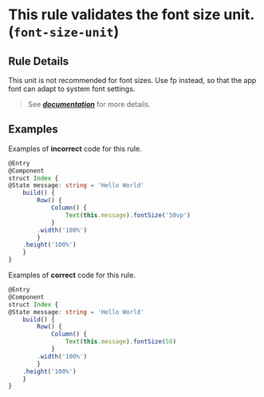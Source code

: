 # This rule validates the font size unit. (`font-size-unit`)

## Rule Details

This unit is not recommended for font sizes. Use fp instead, so that the app font can adapt to system font settings.

> See [**_documentation_**](https://developer.huawei.com/consumer/{{region}}/doc/harmonyos-guides-{{apiVersion}}/ide_font-size-unit-{{apiVersion}}) for more details.

## Examples

Examples of **incorrect** code for this rule.

```ts
@Entry
@Component
struct Index {
@State message: string = 'Hello World'
    build() {
        Row() {
            Column() {
                Text(this.message).fontSize('50vp')
            }
        .width('100%')
        }
    .height('100%')
    }
}
```

Examples of **correct** code for this rule.

```ts
@Entry
@Component
struct Index {
@State message: string = 'Hello World'
    build() {
        Row() {
            Column() {
                Text(this.message).fontSize(50)
            }
        .width('100%')
        }
    .height('100%')
    }
}
```
